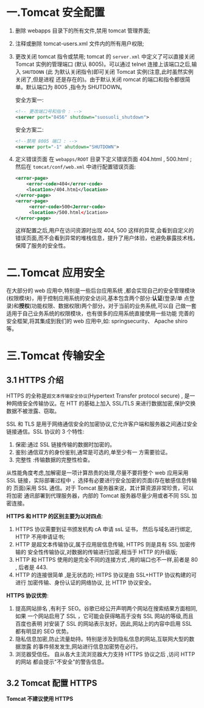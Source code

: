 # 一.Tomcat 安全配置

1. 删除 webapps 目录下的所有文件,禁用 tomcat 管理界面;
2. 注释或删除 tomcat-users.xml 文件内的所有用户权限;
3. 更改关闭 tomcat 指令或禁用;
   tomcat 的 `server.xml` 中定义了可以直接关闭 Tomcat 实例的管理端口
   (默认 8005)。可以通过 telnet 连接上该端口之后,输入 `SHUTDONN` (此
   为默认关闭指令)即可关闭 Tomcat 实例(注意,此时虽然实例关闭了,但是进程
   还是存在的)。由于默认关闭 romcat 的端口和指令都很简单。默认端口为
   8005 ,指令为 SHUTDOWN。

   安全方案一:

   ```xml
   <!-- 更改端口号和指令 : -->
   <server port="8456" shutdown="suosuoli_shutdown">
   ```

   安全方案二:

   ```xml
   <!--禁用 8005 端口 : -->
   <server port="-1" ahutdown="SHUTDOWN">
   ```

4. 定义错误页面
   在 `webapps/ROOT` 目录下定义错误页面 404.html , 500.html ; 然后在
   `tomcat/conf/web.xml` 中进行配置错误页面:
   ```xml
   <error-page>
       <error-code>404</error-code>
       <locat1on>/404.htm1</location>
   </error-page>
   <error-page>
        <error-code>500<Jerror-code>
        <location>/500.html</1cation>
   </error-page>
   ```
   这样配置之后,用户在访问资源时出现 404, 500 这样的异常,会看到自定义的
   错误页面,而不会看到异常的堆栈信息，提升了用户体验，也避免暴露技术栈，
   保障了服务的安全性。

# 二.Tomcat 应用安全

在大部分的 web 应用中,特别是一些后台应用系统 ,都会实现自己的安全管理模块
(权限模块)，用于控制应用系统的安全访问,基本包含两个部分:**认证**(登录/单
点登录)和**授权**(功能权限、数据权限)两个部分。对于当前的业务系统,可以自
己做一套适用于自己业务系统的权限模块，也有很多的应用系统直接使用一些功能
完善的安全框架,将其集成到我们的 web 应用中,如: springsecurity、
Apache shiro 等。

# 三.Tomcat 传输安全

## 3.1 HTTPS 介绍

HTTPS 的全称是`超文本传输安全协议`(Hypertext Transfer protocol secure) ,
是一种网络安全传输协议。在 HTT 的基础上加入 SSL/TLS 来进行数据加密,保护交换
数据不被泄露、窃取。

SSL 和 TLS 是用于网络通信安全的加密协议,它允许客户端和服务器之间通过安全
链接通信。SSL 协议的 3 个特性:

1. 保密:通过 SSL 链接传输的数据时加密的。
2. 鉴别:通信双方的身份鉴别,通常是可选的,单至少有一 方需要验证。
3. 完整性 :传输数据的完整性检查。

从性能角度考虑,加解密是一项计算昂贵的处理,尽量不要将整个 web 应用采用
SSL 链接，实际部署过程中 ，选择有必要进行安全加密的页面(存在敏感信息传输的
页面)采用 SSL 通信。对于 Tomcat 服务器来说，其计算资源非常珍贵，可以将加密
通讯部署到代理服务器，内部的 Tomcat 服务器尽量少用或者不同 SSL 加密连接。

**HTTPS 和 HTTP 的区别主要为以对四点**:

1. HTTPS 协议需要到证书颁发机构 cA 申请 ssL 证书， 然后与域名进行绑定, HTTP
   不用申请证书;
2. HTTP 是超文本传输协议,属于应用层信息传输, HTTPS 则是具有 SSL 加密传输的
   安全性传输协议,对数据的传输进行加密,相当于 HTTP 的升级版;
3. HTTP 和 HTTPS 使用的是完全不同的连接方式 ,用的端口也不一样,前者是 80 ,
   后者是 443.
4. HTTP 的连接很简单 ,是无状态的; HITPS 协议是由 SSL+HTTP 协议构建的可进行
   加密传输、身份认证的网络协议, 比 HTTP 协议安全。

**HTTPS 协议优势**:

1. 提高网站排名 ,有利于 SEO。谷歌已经公开声明两个网站在搜索结果方面相同,如果
   一个网站启用了 SSL ，它可能会获得略高于没有 SSL 网站的等级,而且百度也表明
   对安装了 SSL 的网站表示友好。因此,网站上的内容中启用 SSL 都有明显的 SEO 优势。
2. 隐私信息加密,防止流量劫持。特别是涉及到隐私信息的网站,互联网大型的数据泄露
   的事件频发发生,网站进行信息加密势在必行。
3. 浏览器受信任。 自从各大主流浏览器大力支持 HTTPS 协议之后 ,访问 HTTP 的网站
   都会提示"不安全"的警告信息。

## 3.2 Tomcat 配置 HTTPS

**Tomcat 不建议使用 HTTPS**
